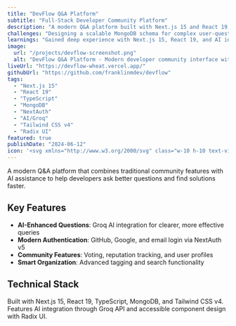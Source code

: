 ```yaml
---
title: "DevFlow Q&A Platform"
subtitle: "Full-Stack Developer Community Platform"
description: "A modern Q&A platform built with Next.js 15 and React 19, enhanced with AI assistance. Developers can ask questions, share knowledge, and get intelligent help formulating better queries through integrated Groq AI."
challenges: "Designing a scalable MongoDB schema for complex user-question-answer relationships while integrating AI assistance without compromising performance. Working with Next.js 15 early release meant adapting to new App Router patterns with limited documentation."
learnings: "Gained deep experience with Next.js 15, React 19, and AI integration. Learned to make AI features genuinely useful rather than gimmicky, and enhanced my NoSQL database design skills for complex relational data."
image:
  url: "/projects/devflow-screenshot.png"
  alt: "DevFlow Q&A Platform - Modern developer community interface with questions, answers, and AI assistance"
liveUrl: "https://devflow-wheat.vercel.app/"
githubUrl: "https://github.com/franklinmdev/devflow"
tags:
  - "Next.js 15"
  - "React 19"
  - "TypeScript"
  - "MongoDB"
  - "NextAuth"
  - "AI/Groq"
  - "Tailwind CSS v4"
  - "Radix UI"
featured: true
publishDate: "2024-06-12"
icon: '<svg xmlns="http://www.w3.org/2000/svg" class="w-10 h-10 text-violet-400" fill="none" viewBox="0 0 24 24" stroke="currentColor" stroke-width="1.5"><path stroke-linecap="round" stroke-linejoin="round" d="M8.228 9c.549-1.165 2.03-2 3.772-2 2.21 0 4 1.343 4 3 0 1.4-1.278 2.575-3.006 2.907-.542.104-.994.54-.994 1.093m0 3h.01M21 12a9 9 0 11-18 0 9 9 0 0118 0z" /></svg>'
---
```


A modern Q&A platform that combines traditional community features with AI assistance to help developers ask better questions and find solutions faster.

## Key Features

- **AI-Enhanced Questions**: Groq AI integration for clearer, more effective queries
- **Modern Authentication**: GitHub, Google, and email login via NextAuth v5
- **Community Features**: Voting, reputation tracking, and user profiles
- **Smart Organization**: Advanced tagging and search functionality

## Technical Stack

Built with Next.js 15, React 19, TypeScript, MongoDB, and Tailwind CSS v4. Features AI integration through Groq API and accessible component design with Radix UI.
